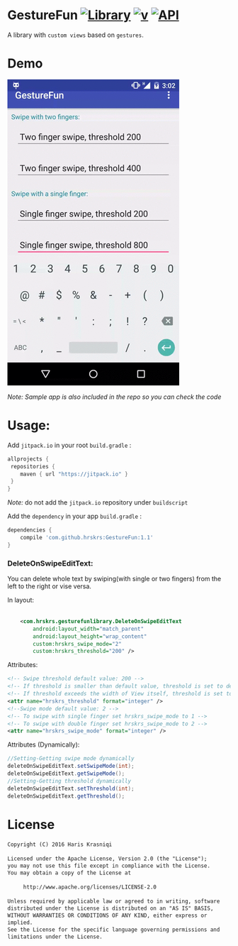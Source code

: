 # GestureFun [![Library](https://img.shields.io/badge/Library-GestureFun-blue.svg?style=flat-square)](https://github.com/hrskrs/GestureFun) [![v](https://img.shields.io/badge/v-1.1-blue.svg?style=flat-square)](https://github.com/hrskrs/GestureFun/releases/tag/1.0) [![API](https://img.shields.io/badge/API-10%2B-brightgreen.svg?style=flat-square)](https://android-arsenal.com/api?level=10)
A library with `custom views` based on `gestures`.

# Demo

 ![Demo](demo.gif)

_Note: Sample app is also included in the repo so you can check the code_


#  Usage:

Add `jitpack.io` in your root `build.gradle` :
```groovy
allprojects {
 repositories {
    maven { url "https://jitpack.io" }
 }
}
```
_Note:_ do not add the `jitpack.io` repository under `buildscript`

Add the `dependency` in your app `build.gradle` :
```groovy
dependencies {
    compile 'com.github.hrskrs:GestureFun:1.1'
}
```

### DeleteOnSwipeEditText:
You can delete whole text by swiping(with single or two fingers) from the left to the right or vise versa. 

In layout:

``` xml

    <com.hrskrs.gesturefunlibrary.DeleteOnSwipeEditText
        android:layout_width="match_parent"
        android:layout_height="wrap_content"
        custom:hrskrs_swipe_mode="2"
        custom:hrskrs_threshold="200" />
```

Attributes:
``` xml
<!-- Swipe threshold default value: 200 -->
<!-- If threshold is smaller than default value, threshold is set to default one -->
<!-- If threshold exceeds the width of View itself, threshold is set to View width - 100px(DEFAULT_PADDING) -->
<attr name="hrskrs_threshold" format="integer" /> 
<!--Swipe mode default value: 2 -->
<!-- To swipe with single finger set hrskrs_swipe_mode to 1 -->
<!-- To swipe with double finger set hrskrs_swipe_mode to 2 -->
<attr name="hrskrs_swipe_mode" format="integer" />
```

Attributes (Dynamically):

```java
//Setting-Getting swipe mode dynamically
deleteOnSwipeEditText.setSwipeMode(int);
deleteOnSwipeEditText.getSwipeMode();
//Setting-Getting threshold dynamically
deleteOnSwipeEditText.setThreshold(int);
deleteOnSwipeEditText.getThreshold();
```
	
# License

    Copyright (C) 2016 Haris Krasniqi

    Licensed under the Apache License, Version 2.0 (the "License");
    you may not use this file except in compliance with the License.
    You may obtain a copy of the License at

         http://www.apache.org/licenses/LICENSE-2.0

    Unless required by applicable law or agreed to in writing, software
    distributed under the License is distributed on an "AS IS" BASIS,
    WITHOUT WARRANTIES OR CONDITIONS OF ANY KIND, either express or implied.
    See the License for the specific language governing permissions and
    limitations under the License.
